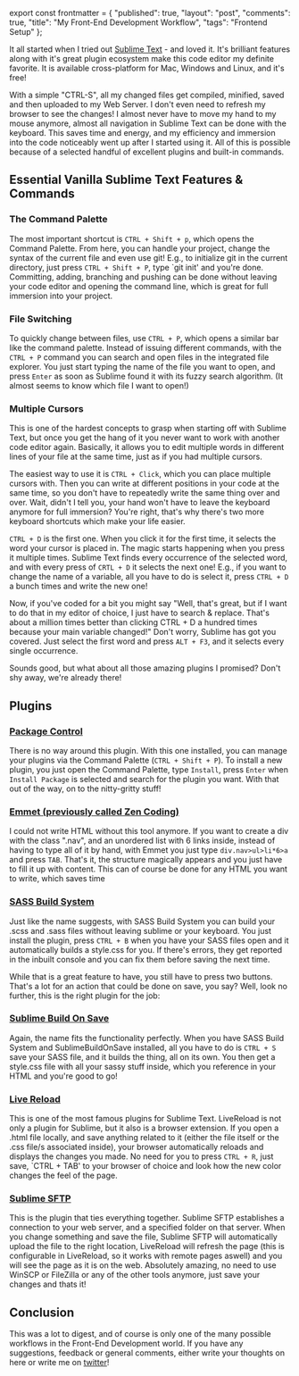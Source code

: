 export const frontmatter = {
  "published": true,
  "layout": "post",
  "comments": true,
  "title": "My Front-End Development Workflow",
  "tags": "Frontend Setup"
};



It all started when I tried out [Sublime Text](http://sublimetext.com) - and loved it. It's brilliant features along with it's great plugin ecosystem make this code editor my definite favorite. It is available cross-platform for Mac, Windows and Linux, and it's free!

With a simple "CTRL-S", all my changed files get compiled, minified, saved and then uploaded to my Web Server. I don't even need to refresh my browser to see the changes! I almost never have to move my hand to my mouse anymore, almost all navigation in Sublime Text can be done with the keyboard. This saves time and energy, and my efficiency and immersion into the code noticeably went up after I started using it. All of this is possible because of a selected handful of excellent plugins and built-in commands.

<!--break-->

## Essential Vanilla Sublime Text Features & Commands

### The Command Palette

The most important shortcut is `CTRL + Shift + p`, which opens the Command Palette. From here, you can handle your project, change the syntax of the current file and even use git! E.g., to initialize git in the current directory, just press `CTRL + Shift + P`, type `git init' and you're done. Committing, adding, branching and pushing can be done without leaving your code editor and opening the command line, which is great for full immersion into your project.

### File Switching

To quickly change between files, use `CTRL + P`, which opens a similar bar like the command palette. Instead of issuing different commands, with the `CTRL + P` command you can search and open files in the integrated file explorer. You just start typing the name of the file you want to open, and press `Enter` as soon as Sublime found it with its fuzzy search algorithm. (It almost seems to know which file I want to open!)

###  Multiple Cursors

This is one of the hardest concepts to grasp when starting off with Sublime Text, but once you get the hang of it you never want to work with another code editor again. Basically, it allows you to edit multiple words in different lines of your file at the same time, just as if you had multiple cursors. 

The easiest way to use it is `CTRL + Click`, which you can place multiple cursors with. Then you can write at different positions in your code at the same time, so you don't have to repeatedly write the same thing over and over. Wait, didn't I tell you, your hand won't have to leave the keyboard anymore for full immersion? You're right, that's why there's two more keyboard shortcuts which make your life easier.

`CTRL + D` is the first one. When you click it for the first time, it selects the word your cursor is placed in. The magic starts happening when you press it multiple times. Sublime Text finds every occurrence of the selected word, and with every press of `CRTL + D` it selects the next one! E.g., if you want to change the name of a variable, all you have to do is select it, press `CTRL + D` a bunch times and write the new one! 

Now, if you've coded for a bit you might say "Well, that's great, but if I want to do that in my editor of choice, I just have to search & replace. That's about a million times better than clicking CTRL + D a hundred times because your main variable changed!" Don't worry, Sublime has got you covered. Just select the first word and press `ALT + F3`, and it selects every single occurrence. 

Sounds good, but what about all those amazing plugins I promised? Don't shy away, we're already there!

## Plugins

### [Package Control](https://sublime.wbond.net/installation)

There is no way around this plugin. With this one installed, you can manage your plugins via the Command Palette (`CTRL + Shift + P`). To install a new plugin, you just open the Command Palette, type `Install`, press `Enter` when `Install Package` is selected and search for the plugin you want. With that out of the way, on to the nitty-gritty stuff!

###  [Emmet (previously called Zen Coding)](http://emmet.io)

I could not write HTML without this tool anymore. If you want to create a div with the class ".nav", and an unordered list with 6 links inside, instead of having to type all of it by hand, with Emmet you just type `div.nav>ul>li*6>a` and press `TAB`. That's it, the structure magically appears and you just have to fill it up with content. This can of course be done for any HTML you want to write, which saves time 

### [SASS Build System](https://github.com/jaumefontal/SASS-Build-SublimeText2)

Just like the name suggests, with SASS Build System you can build your .scss and .sass files without leaving sublime or your keyboard. You just install the plugin, press `CTRL + B` when you have your SASS files open and it automatically builds a style.css for you. If there's errors, they get reported in the inbuilt console and you can fix them before saving the next time.

While that is a great feature to have, you still have to press two buttons. That's a lot for an action that could be done on save, you say? Well, look no further, this is the right plugin for the job:

### [Sublime Build On Save](https://github.com/alexnj/SublimeOnSaveBuild)

Again, the name fits the functionality perfectly. When you have SASS Build System and SublimeBuildOnSave installed, all you have to do is `CTRL + S` save your SASS file, and it builds the thing, all on its own. You then get a style.css file with all your sassy stuff inside, which you reference in your HTML and you're good to go!

### [Live Reload](http://livereload.com/)

This is one of the most famous plugins for Sublime Text. LiveReload is not only a plugin for Sublime, but it also is a browser extension. If you open a .html file locally, and save anything related to it (either the file itself or the .css file/s associated inside), your browser automatically reloads and displays the changes you made. No need for you to press `CTRL + R`, just save, `CTRL + TAB' to your browser of choice and look how the new color changes the feel of the page.

### [Sublime SFTP](http://wbond.net/sublime_packages/sftp)

This is the plugin that ties everything together. Sublime SFTP establishes a connection to your web server, and a specified folder on that server. When you change something and save the file, Sublime SFTP will automatically upload the file to the right location, LiveReload will refresh the page (this is configurable in LiveReload, so it works with remote pages aswell) and you will see the page as it is on the web. Absolutely amazing, no need to use WinSCP or FileZilla or any of the other tools anymore, just save your changes and thats it!

## Conclusion

This was a lot to digest, and of course is only one of the many possible workflows in the Front-End Development world. If you have any suggestions, feedback or general comments, either write your thoughts on here or write me on [twitter](https://twitter.com/mstoiber05)!